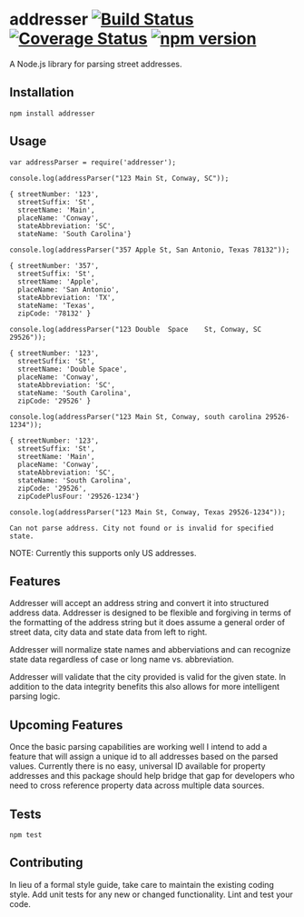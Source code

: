 addresser [![Build Status](https://travis-ci.org/moneals/addresser.svg?branch=master)](https://travis-ci.org/moneals/addresser) [![Coverage Status](https://coveralls.io/repos/github/moneals/addresser/badge.svg?branch=master)](https://coveralls.io/github/moneals/addresser?branch=master) [![npm version](https://badge.fury.io/js/addresser.svg)](https://badge.fury.io/js/addresser)
=========

A Node.js library for parsing street addresses.

## Installation

  `npm install addresser`

## Usage

    var addressParser = require('addresser');

    console.log(addressParser("123 Main St, Conway, SC"));
    
    { streetNumber: '123',
      streetSuffix: 'St',
      streetName: 'Main',
      placeName: 'Conway',
      stateAbbreviation: 'SC',
      stateName: 'South Carolina'}
    
    console.log(addressParser("357 Apple St, San Antonio, Texas 78132"));
    
    { streetNumber: '357',
      streetSuffix: 'St',
      streetName: 'Apple',
      placeName: 'San Antonio',
      stateAbbreviation: 'TX',
      stateName: 'Texas',
      zipCode: '78132' }
      
    console.log(addressParser("123 Double  Space    St, Conway, SC 29526"));
    
    { streetNumber: '123',
      streetSuffix: 'St',
      streetName: 'Double Space',
      placeName: 'Conway',
      stateAbbreviation: 'SC',
      stateName: 'South Carolina',
      zipCode: '29526' }
      
    console.log(addressParser("123 Main St, Conway, south carolina 29526-1234"));
    
    { streetNumber: '123',
      streetSuffix: 'St',
      streetName: 'Main',
      placeName: 'Conway',
      stateAbbreviation: 'SC',
      stateName: 'South Carolina',
      zipCode: '29526',
      zipCodePlusFour: '29526-1234'}
      
    console.log(addressParser("123 Main St, Conway, Texas 29526-1234"));
    
    Can not parse address. City not found or is invalid for specified state.
 
                       
  NOTE: Currently this supports only US addresses.
  
## Features

Addresser will accept an address string and convert it into structured address 
data. Addresser is designed to be flexible and forgiving in terms of the 
formatting of the address string but it does assume a general order of street 
data, city data and state data from left to right.

Addresser will normalize state names and abberviations and can recognize state
data regardless of case or long name vs. abbreviation.

Addresser will validate that the city provided is valid for the given state.
In addition to the data integrity benefits this also allows for more intelligent
parsing logic.

## Upcoming Features

Once the basic parsing capabilities are working well I intend to add a 
feature that will assign a unique id to all addresses based on the parsed
values. Currently there is no easy, universal ID available for property
addresses and this package should help bridge that gap for developers who 
need to cross reference property data across multiple data sources.
    
## Tests

  `npm test`

## Contributing

In lieu of a formal style guide, take care to maintain the existing coding 
style. Add unit tests for any new or changed functionality. Lint and test 
your code.